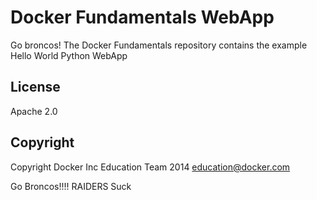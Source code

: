 Docker Fundamentals WebApp
==========================
Go broncos!
The Docker Fundamentals repository contains the example Hello World Python WebApp

## License

Apache 2.0

## Copyright

Copyright Docker Inc Education Team 2014 <education@docker.com>

Go Broncos!!!! RAIDERS Suck
